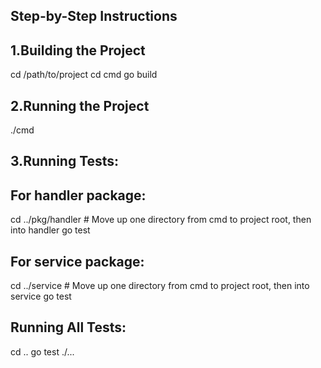## Step-by-Step Instructions

## 1.Building the Project
cd /path/to/project
cd cmd
go build

## 2.Running the Project
./cmd

## 3.Running Tests:

## For handler package:
cd ../pkg/handler  # Move up one directory from cmd to project root, then into handler
go test

## For service package:
cd ../service  # Move up one directory from cmd to project root, then into service
go test

## Running All Tests:
cd ..
go test ./...
